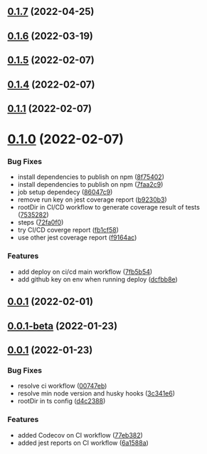 ## [0.1.7](https://github.com/occamengenharia/occam-utils/compare/v0.1.6...v0.1.7) (2022-04-25)

## [0.1.6](https://github.com/occamengenharia/occam-utils/compare/v0.1.5...v0.1.6) (2022-03-19)

## [0.1.5](https://github.com/occamengenharia/occam-utils/compare/v0.1.4...v0.1.5) (2022-02-07)

## [0.1.4](https://github.com/occamengenharia/occam-utils/compare/v0.1.1...v0.1.4) (2022-02-07)

## [0.1.1](https://github.com/occamengenharia/occam-utils/compare/v0.1.0...v0.1.1) (2022-02-07)

# [0.1.0](https://github.com/occamengenharia/occam-utils/compare/v0.0.1...v0.1.0) (2022-02-07)


### Bug Fixes

* install dependencies to publish on npm ([8f75402](https://github.com/occamengenharia/occam-utils/commit/8f754025c5675dccc08074030206c4922c86b70c))
* install dependencies to publish on npm ([7faa2c9](https://github.com/occamengenharia/occam-utils/commit/7faa2c926ee02be0bd5370fbab4ff1ebf9357f29))
* job setup dependecy ([86047c9](https://github.com/occamengenharia/occam-utils/commit/86047c9a359c357f732fd707a885f9e7f9de9b6a))
* remove run key on jest coverage report ([b9230b3](https://github.com/occamengenharia/occam-utils/commit/b9230b397a5c7c88a0835fc1669c7f01820ad99e))
* rootDir in CI/CD workflow to generate coverage result of tests ([7535282](https://github.com/occamengenharia/occam-utils/commit/7535282aa61072edd005f8f830624efb2d59c0ad))
* steps ([72fa0f0](https://github.com/occamengenharia/occam-utils/commit/72fa0f050a106ba7ee37da7f2be4a28dc0127790))
* try CI/CD coverge report ([fb1cf58](https://github.com/occamengenharia/occam-utils/commit/fb1cf5807b2b0f73e2414ef7e86a35c3205a8a3f))
* use other jest coverage report ([f9164ac](https://github.com/occamengenharia/occam-utils/commit/f9164acdc14692a550cac303aff832ab5355826f))


### Features

* add deploy on ci/cd main workflow ([7fb5b54](https://github.com/occamengenharia/occam-utils/commit/7fb5b54bc724db94bcb632f2bfbfea04b74cea41))
* add github key on env when running deploy ([dcfbb8e](https://github.com/occamengenharia/occam-utils/commit/dcfbb8ec190e621880ab095bead0b20600de214a))

## [0.0.1](https://github.com/occamengenharia/occam-utils/compare/v0.0.1-beta...v0.0.1) (2022-02-01)



## [0.0.1-beta](https://github.com/occamengenharia/occam-utils/compare/v0.0.1-beta...v0.0.1) (2022-01-23)



## [0.0.1](https://github.com/occamengenharia/occam-utils/compare/v0.0.1-beta...v0.0.1) (2022-01-23)


### Bug Fixes

* resolve ci workflow ([00747eb](https://github.com/occamengenharia/occam-utils/commit/00747eb090e0337b9e6cb142a1ac8b7849e35097))
* resolve min node version and husky hooks ([3c341e6](https://github.com/occamengenharia/occam-utils/commit/3c341e6eaa727987326e7d09764dfc7c3e483f37))
* rootDir in ts config ([d4c2388](https://github.com/occamengenharia/occam-utils/commit/d4c2388cbfc50b3f143a46152d60e62c7b0aa571))


### Features

* added Codecov on CI workflow ([77eb382](https://github.com/occamengenharia/occam-utils/commit/77eb3828eebbf562ba3c65a29dcf4a633443c027))
* added jest reports on CI workflow ([6a1588a](https://github.com/occamengenharia/occam-utils/commit/6a1588a5e88dbc515ee6457948ce6fcd9453d366))

